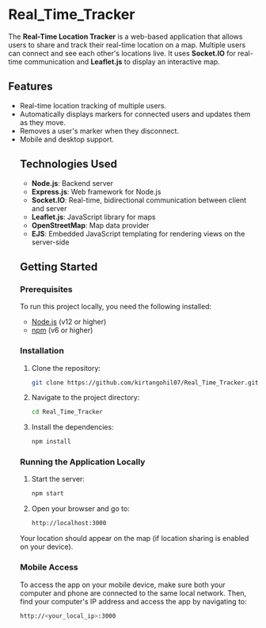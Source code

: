 # Real_Time_Tracker

The **Real-Time Location Tracker** is a web-based application that allows users to share and track their real-time location on a map. Multiple users can connect and see each other's locations live. It uses **Socket.IO** for real-time communication and **Leaflet.js** to display an interactive map.


## Features

- Real-time location tracking of multiple users.
- Automatically displays markers for connected users and updates them as they move.
- Removes a user's marker when they disconnect.
- Mobile and desktop support.
  <!--
<!--## Demo

[Live Demo](https://your-live-demo-url.com)    Add a link to your deployed project demo -->

## Technologies Used

- **Node.js**: Backend server
- **Express.js**: Web framework for Node.js
- **Socket.IO**: Real-time, bidirectional communication between client and server
- **Leaflet.js**: JavaScript library for maps
- **OpenStreetMap**: Map data provider
- **EJS**: Embedded JavaScript templating for rendering views on the server-side

## Getting Started

### Prerequisites

To run this project locally, you need the following installed:

- [Node.js](https://nodejs.org/en/) (v12 or higher)
- [npm](https://www.npmjs.com/) (v6 or higher)

### Installation

1. Clone the repository:

    ```bash
    git clone https://github.com/kirtangohil07/Real_Time_Tracker.git
    ```

2. Navigate to the project directory:

    ```bash
    cd Real_Time_Tracker
    ```

3. Install the dependencies:

    ```bash
    npm install
    ```

### Running the Application Locally

1. Start the server:

    ```bash
    npm start
    ```

2. Open your browser and go to:

    ```bash
    http://localhost:3000
    ```

Your location should appear on the map (if location sharing is enabled on your device).

### Mobile Access

To access the app on your mobile device, make sure both your computer and phone are connected to the same local network. Then, find your computer's IP address and access the app by navigating to:

```bash
http://<your_local_ip>:3000
